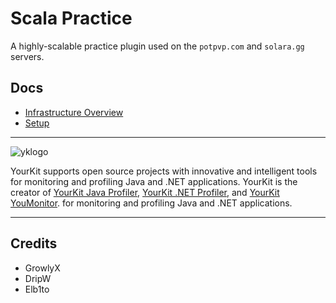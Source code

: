 # Scala Practice
A highly-scalable practice plugin used on the `potpvp.com` and `solara.gg` servers.

## Docs
- [Infrastructure Overview](docs/infrastructure.md)
- [Setup](docs/setup.md)

-----
![yklogo](https://github.com/scalagg/scpracticemi/assets/62861393/45cbbfbd-f936-4347-8516-61ca24a0d1f4)

YourKit supports open source projects with innovative and intelligent tools
for monitoring and profiling Java and .NET applications.
YourKit is the creator of <a href="https://yourkit.com/java/profiler/">YourKit Java Profiler</a>,
<a href="https://yourkit.com/dotnet-profiler/features/">YourKit .NET Profiler</a>,
and <a href="https://yourkit.com/youmonitor/download/">YourKit YouMonitor</a>.
for monitoring and profiling Java and .NET applications.

-----
## Credits 
- GrowlyX
- DripW
- Elb1to
